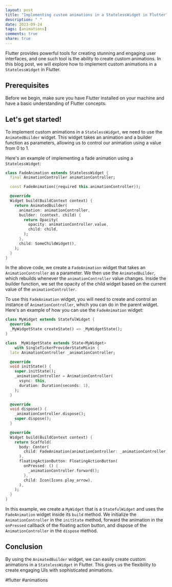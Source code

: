 ```yaml
---
layout: post
title: "Implementing custom animations in a StatelessWidget in Flutter"
description: " "
date: 2023-09-24
tags: [animations]
comments: true
share: true
---
```


Flutter provides powerful tools for creating stunning and engaging user interfaces, and one such tool is the ability to create custom animations. In this blog post, we will explore how to implement custom animations in a `StatelessWidget` in Flutter.

## Prerequisites
Before we begin, make sure you have Flutter installed on your machine and have a basic understanding of Flutter concepts.

## Let's get started!
To implement custom animations in a `StatelessWidget`, we need to use the `AnimatedBuilder` widget. This widget takes an animation and a builder function as parameters, allowing us to control our animation using a value from 0 to 1.

Here's an example of implementing a fade animation using a `StatelessWidget`:

```dart
class FadeAnimation extends StatelessWidget {
  final AnimationController animationController;

  const FadeAnimation({required this.animationController});

  @override
  Widget build(BuildContext context) {
    return AnimatedBuilder(
      animation: animationController,
      builder: (context, child) {
        return Opacity(
          opacity: animationController.value,
          child: child,
        );
      },
      child: SomeChildWidget(),
    );
  }
}
```

In the above code, we create a `FadeAnimation` widget that takes an `AnimationController` as a parameter. We then use the `AnimatedBuilder`, which rebuilds whenever the `animationController` value changes. Inside the builder function, we set the opacity of the child widget based on the current value of the `animationController`.

To use this `FadeAnimation` widget, you will need to create and control an instance of `AnimationController`, which you can do in the parent widget. Here's an example of how you can use the `FadeAnimation` widget:

```dart
class MyWidget extends StatefulWidget {
  @override
  _MyWidgetState createState() => _MyWidgetState();
}

class _MyWidgetState extends State<MyWidget>
    with SingleTickerProviderStateMixin {
  late AnimationController _animationController;

  @override
  void initState() {
    super.initState();
    _animationController = AnimationController(
      vsync: this,
      duration: Duration(seconds: 1),
    );
  }

  @override
  void dispose() {
    _animationController.dispose();
    super.dispose();
  }

  @override
  Widget build(BuildContext context) {
    return Scaffold(
      body: Center(
        child: FadeAnimation(animationController: _animationController),
      ),
      floatingActionButton: FloatingActionButton(
        onPressed: () {
          _animationController.forward();
        },
        child: Icon(Icons.play_arrow),
      ),
    );
  }
}
```

In this example, we create a `MyWidget` that is a `StatefulWidget` and uses the `FadeAnimation` widget inside its `build` method. We initialize the `AnimationController` in the `initState` method, forward the animation in the `onPressed` callback of the floating action button, and dispose of the `AnimationController` in the `dispose` method.

## Conclusion
By using the `AnimatedBuilder` widget, we can easily create custom animations in a `StatelessWidget` in Flutter. This gives us the flexibility to create engaging UIs with sophisticated animations.

#flutter #animations